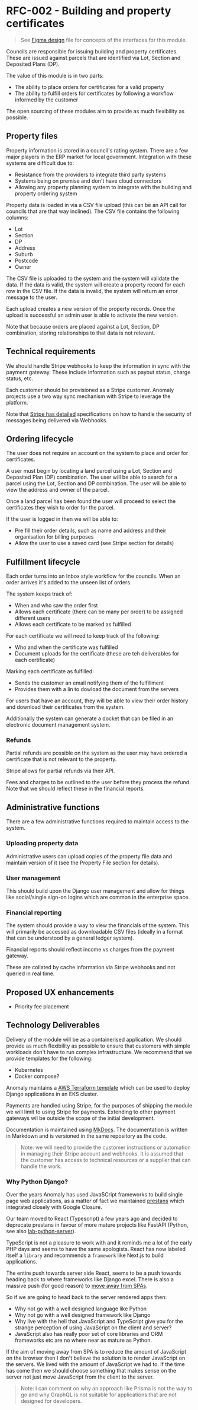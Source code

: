 # RFC-002 - Building and property certificates

> See [Figma design](<https://www.figma.com/file/WpeHztiEqLeOwrRKmhTXX1/Wattle-Ecosystem-(Apps-%2B-website)?type=design&mode=design&t=wUtvuLbz4xjI2NIj-1>) file for concepts of the interfaces for this module.

Councils are responsible for issuing building and property certificates. These are issued against parcels that are identified via Lot, Section and Deposited Plans (DP).

The value of this module is in two parts:

- The ability to place orders for certificates for a valid property
- The ability to fulfill orders for certificates by following a workflow informed by the customer

The open sourcing of these modules aim to provide as much flexibility as possible.

## Property files

Property information is stored in a council's rating system. There are a few major players in the ERP market for local government. Integration with these systems are difficult due to:

- Resistance from the providers to integrate third party systems
- Systems being on premise and don't have cloud connectors
- Allowing any property planning system to integrate with the building and property ordering system

Property data is loaded in via a CSV file upload (this can be an API call for councils that are that way inclined). The CSV file contains the following columns:

- Lot
- Section
- DP
- Address
- Suburb
- Postcode
- Owner

The CSV file is uploaded to the system and the system will validate the data. If the data is valid, the system will create a property record for each row in the CSV file. If the data is invalid, the system will return an error message to the user.

Each upload creates a new version of the property records. Once the upload is successful an admin user is able to activate the new version.

Note that because orders are placed against a Lot, Section, DP combination, storing relationships to that data is not relevant.

## Technical requirements

We should handle Stripe webhooks to keep the information in sync with the payment gateway. These include information such as payout status, charge status, etc.

Each customer should be provisioned as a Stripe customer. Anomaly projects use a two way sync mechanism with Stripe to leverage the platform.

Note that [Stripe has detailed](https://docs.stripe.com/webhooks) specifications on how to handle the security of messages being delivered via Webhooks.

## Ordering lifecycle

The user does not require an account on the system to place and order for certificates.

A user must begin by locating a land parcel using a Lot, Section and Deposited Plan (DP) combination. The user will be able to search for a parcel using the Lot, Section and DP combination. The user will be able to view the address and owner of the parcel.

Once a land parcel has been found the user will proceed to select the certificates they wish to order for the parcel.

If the user is logged in then we will be able to:

- Pre fill their order details, such as name and address and their organisation for billing purposes
- Allow the user to use a saved card (see Stripe section for details)

## Fulfillment lifecycle

Each order turns into an Inbox style workflow for the councils. When an order arrives it's added to the unseen list of orders.

The system keeps track of:

- When and who saw the order first
- Allows each certificate (there can be many per order) to be assigned different users
- Allows each certificate to be marked as fulfilled

For each certificate we will need to keep track of the following:

- Who and when the certificate was fulfilled
- Document uploads for the certificate (these are teh deliverables for each certificate)

Marking each certificate as fulfilled:

- Sends the customer an email notifying them of the fulfillment
- Provides them with a lin to dowload the document from the servers

For users that have an account, they will be able to view their order history and download their certificates from the system.

Additionally the system can generate a docket that can be filed in an electronic document management system.

### Refunds

Partial refunds are possible on the system as the user may have ordered a certificate that is not relevant to the property.

Stripe allows for partial refunds via their API.

Fees and charges to be outlined to the user before they process the refund. Note that we should reflect these in the financial reports.

## Administrative functions

There are a few administrative functions required to maintain access to the system.

### Uploading property data

Administrative users can upload copies of the property file data and maintain version of it (see the Property File section for details).

### User management

This should build upon the Django user management and allow for things like social/single sign-on logins which are common in the enterprise space.

### Financial reporting

The system should provide a way to view the financials of the system. This will primarily be accessed as downloadable CSV files (ideally in a format that can be understood by a general ledger system).

Financial reports should reflect income vs charges from the payment gateway.

These are collated by cache information via Stripe webhooks and not queried in real time.

## Proposed UX enhancements

- Priority fee placement

## Technology Deliverables

Delivery of the module will be as a containerised application. We should provide as much flexibility as possible to ensure that customers with simple workloads don't have to run complex infrastructure. We recommend that we provide templates for the following:

- Kubernetes
- Docker compose?

Anomaly maintains a [AWS Terraform template](https://github.com/anomaly/aws-eks-cluster) which can be used to deploy Django applications in an EKS cluster.

Payments are handled using Stripe, for the purposes of shipping the module we will limit to using Stripe for payments. Extending to other payment gateways wil be outside the scope of the initial development.

Documentation is maintained using [MkDocs](https://www.mkdocs.org/). The documentation is written in Markdown and is versioned in the same repository as the code.

> Note: we will need to provide the customer instructions or automation in managing their Stripe account and webhooks. It is assumed that the customer has access to technical resources or a supplier that can handle the work.

### Why Python Django?

Over the years Anomaly has used JavaSCript frameworks to build single page web applications, as a matter of fact we maintained [prestans](https://github.com/anomaly/prestans) which integrated closely with Google Closure.

Our team moved to React (Typescript) a few years ago and decided to deprecate prestans in favour of more mature projects like FastAPI (Python, see also [lab-python-server](https://github.com/anomaly/lab-python-server)).

TypeScript is not a pleasure to work with and it reminds me a lot of the early PHP days and seems to have the same apologists. React has now labeled itself a `library` and recommends a `framework` like Next.js to build applications.

The entire push towards server side React, seems to be a push towards heading back to where frameworks like Django excel. There is also a massive push (for good reason) to [move away from SPAs](https://youtu.be/kYV8K71pY64?feature=shared).

So if we are going to head back to the server rendered apps then:

- Why not go with a well designed language like Python
- Why not go with a well designed framework like Django
- Why live with the hell that JavaScript and TypeScript give you for the strange perception of using JavaScript on the client and server?
- JavaScript also has really poor set of core libraries and ORM frameworks etc are no where near as mature as Python.

If the aim of moving away from SPA is to reduce the amount of JavaScript on the browser then I don't believe the solution is to render JavaScript on the servers. We lived with the amount of JavaScript we had to. If the time has come then we should choose something that makes sense on the server not just move JavaScript from the client to the server.

> Note: I can comment on why an approach like Prisma is not the way to go and why GraphQL is not suitable for applications that are not designed for developers.
